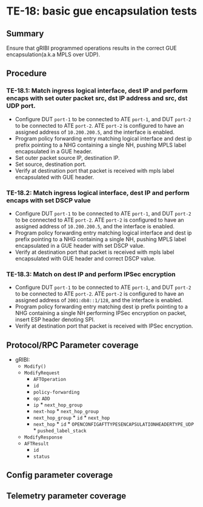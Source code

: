 # TE-18: basic gue encapsulation tests

## Summary

Ensure that gRIBI programmed operations results in the correct GUE encapsulation(a.k.a MPLS over UDP).

## Procedure

### TE-18.1: Match ingress logical interface, dest IP and perform encaps with set outer packet src, dst IP address and src, dst UDP port.

* Configure DUT `port-1` to be connected to ATE `port-1`, and DUT `port-2` to
  be connected to ATE `port-2`. ATE `port-2` is configured to have an assigned
  address of `10.200.200.5`, and the interface is enabled.
* Program policy forwarding entry matching logical interface and dest ip prefix pointing to a NHG containing a single NH, pushing MPLS label
encapsulated in a GUE header.
* Set outer packet source IP, destination IP.
* Set source, destination port.
* Verify at destination port that packet is received with mpls label encapsulated with GUE header.

### TE-18.2: Match ingress logical interface, dest IP and perform encaps with set DSCP value

* Configure DUT `port-1` to be connected to ATE `port-1`, and DUT `port-2` to
  be connected to ATE `port-2`. ATE `port-2` is configured to have an assigned
  address of `10.200.200.5`, and the interface is enabled.
* Program policy forwarding entry matching logical interface and dest ip prefix pointing to a NHG containing a single NH, pushing MPLS label
encapsulated in a GUE header with set DSCP value.
* Verify at destination port that packet is received with mpls label encapsulated with GUE header and correct DSCP value.

### TE-18.3: Match on dest IP and perform IPSec encryption

* Configure DUT `port-1` to be connected to ATE `port-1`, and DUT `port-2` to
  be connected to ATE `port-2`. ATE `port-2` is configured to have an assigned
  address of `2001:db8::1/128`, and the interface is enabled.
* Program policy forwarding entry matching dest ip prefix pointing to a NHG containing a single NH performing IPSec encryption on packet, insert ESP header denoting SPI.
* Verify at destination port that packet is received with IPSec encryption.

## Protocol/RPC Parameter coverage

*   gRIBI:
    *  `Modify()`
      * `ModifyRequest`
        *   `AFTOperation`
          *   `id`
          *   `policy-forwarding`
          *   `op`: `ADD`
          *  `ip`
            * `next_hop_group`
          *  `next-hop`
            *   `next_hop_group`
          *   `next_hop_group`
            *  `id`
            *  `next_hop`
          *   `next_hop`
            * `id`
            * `OPENCONFIGAFTTYPESENCAPSULATIONHEADERTYPE_UDP`
            * `pushed_label_stack`
    *   `ModifyResponse`
    *   `AFTResult`
        *   `id`
        *   `status`

## Config parameter coverage


## Telemetry parameter coverage


